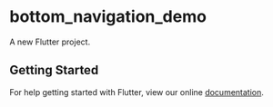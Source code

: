 # bottom_navigation_demo

A new Flutter project.

## Getting Started

For help getting started with Flutter, view our online
[documentation](https://flutter.io/).
